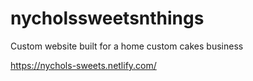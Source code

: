 # nycholssweetsnthings
Custom website built for a home custom cakes business

https://nychols-sweets.netlify.com/
